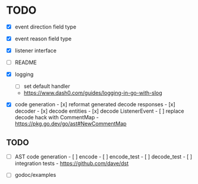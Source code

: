 # TODO

- [x] event direction field type
- [x] event reason field type
- [x] listener interface
- [ ] README

- [x] logging
    - [ ] set default handler
    - https://www.dash0.com/guides/logging-in-go-with-slog

- [x] code generation
      - [x] reformat generated decode responses
      - [x] decoder
          - [x] decode entities
          - [x] decode ListenerEvent
      - [ ] replace decode hack with CommentMap
          - https://pkg.go.dev/go/ast#NewCommentMap


## TODO
- [ ] AST code generation
      - [ ] encode
      - [ ] encode_test
      - [ ] decode_test
      - [ ] integration tests
      - https://github.com/dave/dst

- [ ] godoc/examples
